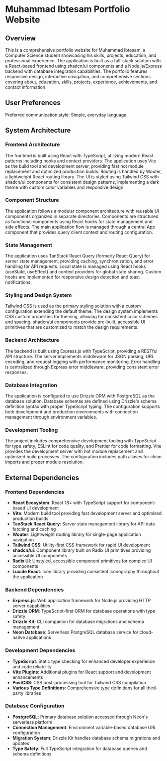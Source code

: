 # Muhammad Ibtesam Portfolio Website

## Overview

This is a comprehensive portfolio website for Muhammad Ibtesam, a Computer Science student showcasing his skills, projects, education, and professional experience. The application is built as a full-stack solution with a React-based frontend using shadcn/ui components and a Node.js/Express backend with database integration capabilities. The portfolio features responsive design, interactive navigation, and comprehensive sections covering about, education, skills, projects, experience, achievements, and contact information.

## User Preferences

Preferred communication style: Simple, everyday language.

## System Architecture

### Frontend Architecture
The frontend is built using React with TypeScript, utilizing modern React patterns including hooks and context providers. The application uses Vite as the build tool and development server, providing fast hot module replacement and optimized production builds. Routing is handled by Wouter, a lightweight React routing library. The UI is styled using Tailwind CSS with shadcn/ui components for consistent design patterns, implementing a dark theme with custom color variables and responsive design.

### Component Structure
The application follows a modular component architecture with reusable UI components organized in separate directories. Components are structured as functional components using React hooks for state management and side effects. The main application flow is managed through a central App component that provides query client context and routing configuration.

### State Management
The application uses TanStack React Query (formerly React Query) for server state management, providing caching, synchronization, and error handling for API requests. Local state is managed using React hooks (useState, useEffect) and context providers for global state sharing. Custom hooks are implemented for responsive design detection and toast notifications.

### Styling and Design System
Tailwind CSS is used as the primary styling solution with a custom configuration extending the default theme. The design system implements CSS custom properties for theming, allowing for consistent color schemes and spacing. shadcn/ui components provide pre-built, accessible UI primitives that are customized to match the design requirements.

### Backend Architecture
The backend is built using Express.js with TypeScript, providing a RESTful API structure. The server implements middleware for JSON parsing, URL encoding, and request logging with performance monitoring. Error handling is centralized through Express error middleware, providing consistent error responses.

### Database Integration
The application is configured to use Drizzle ORM with PostgreSQL as the database solution. Database schemas are defined using Drizzle's schema definition syntax with proper TypeScript typing. The configuration supports both development and production environments with connection management through environment variables.

### Development Tooling
The project includes comprehensive development tooling with TypeScript for type safety, ESLint for code quality, and Prettier for code formatting. Vite provides the development server with hot module replacement and optimized build processes. The configuration includes path aliases for clean imports and proper module resolution.

## External Dependencies

### Frontend Dependencies
- **React Ecosystem**: React 18+ with TypeScript support for component-based UI development
- **Vite**: Modern build tool providing fast development server and optimized production builds
- **TanStack React Query**: Server state management library for API data fetching and caching
- **Wouter**: Lightweight routing library for single-page application navigation
- **Tailwind CSS**: Utility-first CSS framework for rapid UI development
- **shadcn/ui**: Component library built on Radix UI primitives providing accessible UI components
- **Radix UI**: Unstyled, accessible component primitives for complex UI components
- **Lucide React**: Icon library providing consistent iconography throughout the application

### Backend Dependencies  
- **Express.js**: Web application framework for Node.js providing HTTP server capabilities
- **Drizzle ORM**: TypeScript-first ORM for database operations with type safety
- **Drizzle Kit**: CLI companion for database migrations and schema management
- **Neon Database**: Serverless PostgreSQL database service for cloud-native applications

### Development Dependencies
- **TypeScript**: Static type checking for enhanced developer experience and code reliability
- **Vite Plugins**: Additional plugins for React support and development enhancements
- **PostCSS**: CSS post-processing tool for Tailwind CSS compilation
- **Various Type Definitions**: Comprehensive type definitions for all third-party libraries

### Database Configuration
- **PostgreSQL**: Primary database solution accessed through Neon's serverless platform
- **Connection Management**: Environment variable-based database URL configuration
- **Migration System**: Drizzle Kit handles database schema migrations and updates
- **Type Safety**: Full TypeScript integration for database queries and schema definitions